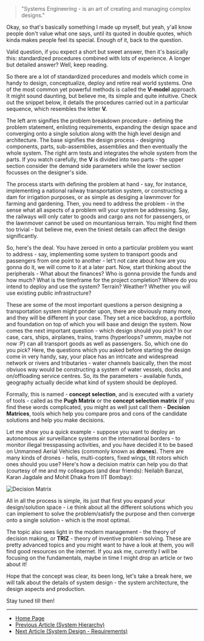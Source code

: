 > "Systems Engineering - is an art of creating and managing complex designs."

Okay, so that's basically something I made up myself, but yeah, y'all know people don't value what one says, until its quoted in double quotes, which kinda makes people feel its special. Enough of it, back to the question. 

Valid question, if you expect a short but sweet answer, then it's basically this: standardized procedures combined with lots of experience. A longer but detailed answer? Well, keep reading. 

So there are a lot of standardized procedures and models which come in handy to design, conceptualize, deploy and retire real world systems. One of the most common yet powerful methods is called the **V-model** approach. It might sound daunting, but believe me, its simple and quite intuitive. Check out the snippet below, it details the procedures carried out in a particular sequence, which resembles the letter **V.**

The left arm signifies the problem breakdown procedure - defining the problem statement, enlisting requirements, expanding the design space and converging onto a single solution along with the high level design and architecture. The base signifies the design process - designing components, parts, sub-assemblies, assemblies and then eventually the whole system. The right arm tests and integrates the whole system from the parts. If you watch carefully, the **V** is divided into two parts - the upper section consider the demand side parameters while the lower section focusses on the designer's side. 

The process starts with defining the problem at hand - say, for instance, implementing a national railway transportation system, or constructing a dam for irrigation purposes, or as simple as desiging a lawnmover for farming and gardening. Then, you need to address the problem - in the sense what all aspects of a problem will your system be addressing. Say, the railways will only cater to goods and cargo ans not for passengers, or the lawnmover cannot be used on mountanious terrain. You might find them too trivial - but believe me, even the tiniest details can affect the design significantly. 

So, here's the deal. You have zeroed in onto a particular problem you want to address - say, implementing some system to transport goods and passengers from one point to another - let't not care about how are you gonna do it, we will come to it at a later part. Now, start thinking about the peripherals - What about the finances? Who is gonna provide the funds and how much? What is the timeframe for the project completion? Where do you intend to deploy and use the system? Terrain? Weather? Whether you will use existing public infrastructure?

These are some of the most important questions a person designing a transportation system might ponder upon, there are obviously many more, and they will be different in your case. They set a nice backdrop, a portfolio and foundation on top of which you will base and design the system. Now comes the next important question - which design should you pick? In our case, cars, ships, airplanes, trains, trams (hyperloops? ummm, maybe not now :P) can all transport goods as well as passengers. So, which one do you pick? Here, the questions which you asked before starting the design come in very handy, say, your place has an intricate and widespread network or rivers and tributaries - water channels basically, then the most obviuos way would be constructing a system of water vessels, docks and on/offloading service centres. So, its the parameters - available funds, geography actually decide what kind of system should be deployed. 

Formally, this is named - **concept selection**, and is executed with a variety of tools - called as the **Pugh Matrix** or the **concept selection matrix** (if you find these words complicated, you might as well just call them - **Decision Matrices**, tools which help you compare pros and cons of the candidate solutions and help you make decisions. 

Let me show you a quick example - suppose you want to deploy an autonomous air surveillance systems on the international borders - to monitor illegal tresspassing activities, and you have decided it to be based on Unmanned Aerial Vehicles (commonly known as **drones**). There are many kinds of drones - helis, multi-copters, fixed wings, tilt rotors which ones should you use? Here's how a decision matrix can help you do that (courtesy of me and my colleagues (and dear friends): Neilabh Banzal, Karan Jagdale and Mohit Dhaka from IIT Bombay):

![Decision Matrix](https://sohamphanseiitb.github.io/Think-in-Systems/assets/system_engg/decision%20matrix.png)

All in all the process is simple, its just that first you expand your design/solution space - i.e think about all the different solutions which you can implement to solve the problem/satisfy the purpose and then converge onto a single solution - which is the most optimal.

The topic also sees light in the modern management - the theory of decision making, or **TRIZ** - theory of inventive problem solving. These are pretty advanced topics and you might want to have a look at them, you will find good resources on the internet. If you ask me, currently I will be focusing on the fundamentals, maybe in time I might drop an article or two about it!

Hope that the concept was clear, its been long, let's take a break here, we will talk about the details of system design - the system architecture, the design aspects and production.

Stay tuned till then!

---
- [Home Page](https://sohamphanseiitb.github.io/th-ink-in-systems/about-the-author)
- [Previous Article (System Hierarchy)](https://sohamphanseiitb.github.io/th-ink-in-systems/System-Hierarchy)
- [Next Article (System Design - Requirements)](https://sohamphanseiitb.github.io/th-ink-in-systems/What-are-Requirements)

